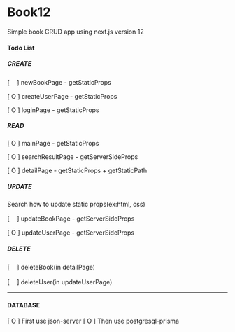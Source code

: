 # Book12

Simple book CRUD app using next.js version 12

#### Todo List

##### CREATE

[ㅤ ] newBookPage - getStaticProps

[ O ] createUserPage - getStaticProps

[ O ] loginPage - getStaticProps

##### READ

[ O ] mainPage - getStaticProps

[ O ] searchResultPage - getServerSideProps

[ O ] detailPage - getStaticProps + getStaticPath

##### UPDATE

Search how to update static props(ex:html, css)

[ㅤ ] updateBookPage - getServerSideProps

[ O ] updateUserPage - getServerSideProps

##### DELETE

[ㅤ ] deleteBook(in detailPage)

[ㅤ ] deleteUser(in updateUserPage)

---

#### DATABASE

[ O ] First use json-server
[ O ] Then use postgresql-prisma
